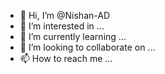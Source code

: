 - 👋 Hi, I’m @Nishan-AD
- 👀 I’m interested in ...
- 🌱 I’m currently learning ...
- 💞️ I’m looking to collaborate on ...
- 📫 How to reach me ...

<!---
Nishan-AD/Nishan-AD is a ✨ special ✨ repository because its `README.md` (this file) appears on your GitHub profile.
You can click the Preview link to take a look at your changes.
--->
